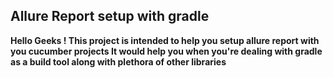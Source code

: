 <h2> Allure Report setup with gradle </h2>

**Hello Geeks ! This project is intended to help you setup allure report with you cucumber projects 
It would help you when you're dealing with gradle as a build tool along with plethora of other libraries**


